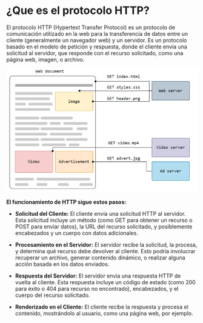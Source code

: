 # ¿Que es el protocolo HTTP?
El protocolo HTTP (Hypertext Transfer Protocol) es un protocolo de comunicación utilizado en la web para la transferencia de datos entre un cliente (generalmente un navegador web) y un servidor. Es un protocolo basado en el modelo de petición y respuesta, donde el cliente envía una solicitud al servidor, que responde con el recurso solicitado, como una página web, imagen, o archivo.

![Como funciona el protocolo HTTP](/img/protocolo_HTTP.jpg)

**El funcionamiento de HTTP sigue estos pasos:**

* **Solicitud del Cliente:** El cliente envía una solicitud HTTP al servidor. Esta solicitud incluye un método (como GET para obtener un recurso o POST para enviar datos), la URL del recurso solicitado, y posiblemente encabezados y un cuerpo con datos adicionales.

* **Procesamiento en el Servidor:** El servidor recibe la solicitud, la procesa, y determina qué recurso debe devolver al cliente. Esto podría involucrar recuperar un archivo, generar contenido dinámico, o realizar alguna acción basada en los datos enviados.

* **Respuesta del Servidor:** El servidor envía una respuesta HTTP de vuelta al cliente. Esta respuesta incluye un código de estado (como 200 para éxito o 404 para recurso no encontrado), encabezados, y el cuerpo del recurso solicitado.

* **Renderizado en el Cliente:** El cliente recibe la respuesta y procesa el contenido, mostrándolo al usuario, como una página web, por ejemplo.

